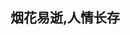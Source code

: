 ## 烟花易逝,人情长存

<!--
**yrc920/yrc920** is a ✨ _special_ ✨ repository because its `README.md` (this file) appears on your GitHub profile.

Here are some ideas to get you started:
- 努力学习c语言的大学生一枚...
- 个性签名: malloc是向系统借来的自由,free才是对秩序最后的忠诚.
- 🔭 I’m currently working on ...
- 🌱 I’m currently learning ...
- 👯 I’m looking to collaborate on ...
- 🤔 I’m looking for help with ...
- 💬 Ask me about ...
- 📫 How to reach me: ...
- 😄 Pronouns: ...
- ⚡ Fun fact: ...
-->
